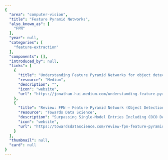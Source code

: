 ```yaml
---
{
  "area": "computer-vision",
  "title": "Feature Pyramid Networks",
  "also_known_as": [
    "FPN"
  ],
  "year": null,
  "categories": [
    "feature-extraction"
  ],
  "components": [],
  "introduced_by": null,
  "links": [
    {
      "title": "Understanding Feature Pyramid Networks for object detection (FPN)",
      "resource": "Medium",
      "description": "",
      "icon": "website",
      "url": "https://jonathan-hui.medium.com/understanding-feature-pyramid-networks-for-object-detection-fpn-45b227b9106c"
    },
    {
      "title": "Review: FPN — Feature Pyramid Network (Object Detection)",
      "resource": "Towards Data Science",
      "description": "Surpassing Single-Model Entries Including COCO Detection Challenges Winners, G-RMI and MultiPathNet",
      "icon": "website",
      "url": "https://towardsdatascience.com/review-fpn-feature-pyramid-network-object-detection-262fc7482610"
    }
  ],
  "thumbnail": null,
  "card": null
}
---
```


